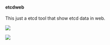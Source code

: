 #### etcdweb



This just a etcd tool that show etcd data in web.



![](https://raw.githubusercontent.com/RobinLe/etcdweb/ui/pics/etcdweb-endpoint.png)



![](https://raw.githubusercontent.com/RobinLe/etcdweb/ui/pics/etcdweb-table.png)

